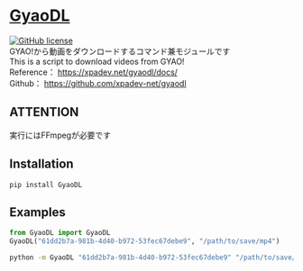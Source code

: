 # [GyaoDL](https://xpadev.net/gyaodl/)
[![GitHub license](https://img.shields.io/badge/license-MIT-blue.svg)](https://github.com/xpadev-net/niconicomments/blob/master/LICENSE)  
GYAO!から動画をダウンロードするコマンド兼モジュールです  
This is a script to download videos from GYAO!    
Reference： https://xpadev.net/gyaodl/docs/  
Github： https://github.com/xpadev-net/gyaodl

## ATTENTION
実行にはFFmpegが必要です

## Installation
```
pip install GyaoDL
```

## Examples
```python
from GyaoDL import GyaoDL
GyaoDL("61dd2b7a-981b-4d40-b972-53fec67debe9", "/path/to/save/mp4")
```
```bash
python -m GyaoDL "61dd2b7a-981b-4d40-b972-53fec67debe9" "/path/to/save/mp4"
```
